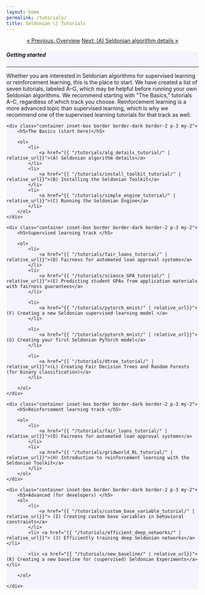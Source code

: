 ```yaml
---
layout: home
permalink: /tutorials/
title: Seldonian \| Tutorials
---
```


<div class="container mt-4" align="center">
    <a href="{{ "/overview/" | relative_url }}" class="btn btn-primary">&laquo; Previous: Overview</a>
    <a href="{{ "/tutorials/alg_details_tutorial/" | relative_url }}" class="btn btn-primary">Next: (A) Seldonian algorithm details &raquo;</a>
</div>

<!-- Main Container -->
<div class="container p-3 my-4 border" style="background-color: #f3f4fc;">
    <h5 class="mb-3"><b>Getting started</b></h5>
    <hr class="my-4">
    <p>Whether you are interested in Seldonian algorithms for supervised learning or reinforcement learning, this is the place to start. We have created a list of seven tutorials, labeled A–G, which may be helpful before running your own Seldonian algorithms. We recommend starting with "The Basics," tutorials A–C, regardless of which track you choose. Reinforcement learning is a more advanced topic than supervised learning, which is why we recommend one of the supervised learning tutorials for that track as well.</p>

    <div class="container inset-box border border-dark border-2 p-3 my-2">
        <h5>The Basics (start here)</h5>

        <ol>
            <li>
                <a href="{{ "/tutorials/alg_details_tutorial/" | relative_url}}">(A) Seldonian algorithm details</a>
            </li>
            <li>
                <a href="{{ "/tutorials/install_toolkit_tutorial/" | relative_url}}">(B) Installing the Seldonian Toolkit</a>
            </li>
            <li>
                <a href="{{ "/tutorials/simple_engine_tutorial/" | relative_url}}">(C) Running the Seldonian Engine</a>
            </li>
        </ol>
    </div>

    <div class="container inset-box border border-dark border-2 p-3 my-2">
        <h5>Supervised learning track </h5>

        <ol>
            <li>
                <a href="{{ "/tutorials/fair_loans_tutorial/" | relative_url}}">(D) Fairness for automated loan approval systems</a>
            </li>
            <li>
                <a href="{{ "/tutorials/science_GPA_tutorial/" | relative_url}}">(E) Predicting student GPAs from application materials with fairness guarantees</a>
            </li>

            <li>
                <a href="{{ "/tutorials/pytorch_mnist/" | relative_url}}">(F) Creating a new Seldonian supervised learning model </a>
            </li> 

            <li>
                <a href="{{ "/tutorials/pytorch_mnist/" | relative_url}}">(G) Creating your first Seldonian PyTorch model</a>
            </li> 

            <li>
                <a href="{{ "/tutorials/dtree_tutorial/" | relative_url}}">(L) Creating Fair Decision Trees and Random Forests (for binary classification)</a>
            </li> 

        </ol>
    </div>

    <div class="container inset-box border border-dark border-2 p-3 my-2">
        <h5>Reinforcement learning track </h5>

        <ol>
            <li>
                <a href="{{ "/tutorials/fair_loans_tutorial/" | relative_url}}">(D) Fairness for automated loan approval systems</a>
            </li>
            <li>
                <a href="{{ "/tutorials/gridworld_RL_tutorial/" | relative_url}}">(H) Introduction to reinforcement learning with the Seldonian Toolkit</a>
            </li>
        </ol>
    </div>

    <div class="container inset-box border border-dark border-2 p-3 my-2">
        <h5>Advanced (for developers) </h5>
        <ol>
            <li>
                <a href="{{ "/tutorials/custom_base_variable_tutorial/" | relative_url}}"> (I) Creating custom base variables in behavioral constraints</a>
            </li>
            <li> <a href="{{ "/tutorials/efficient_deep_networks/" | relative_url}}"> (J) Efficiently training deep Seldonian networks</a></li>

            <li> <a href="{{ "/tutorials/new_baseline/" | relative_url}}"> (K) Creating a new baseline for (supervised) Seldonian Experiments</a></li>
        
        </ol>

    </div>
</div>